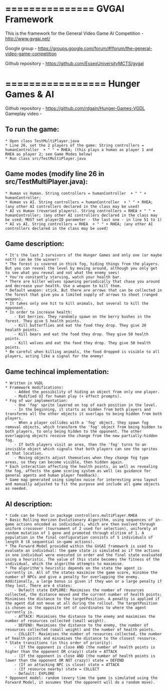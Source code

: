 ===============
GVGAI Framework
===============

This is the framework for the General Video Game AI Competition - http://www.gvgai.net/

Google group - https://groups.google.com/forum/#!forum/the-general-video-game-competition

Github repository - https://github.com/EssexUniversityMCTS/gvgai

=================
Hunger Games & AI
=================

Github repository - https://github.com/rdgain/Hunger-Games-VGDL
Gameplay video - 

## To run the game: 
	* Open class TestMultiPlayer.java
	* Line 26, set the 2 players of the game: String controllers = humanController  + " " + RHEA; (this plays a human as player 1 and RHEA as player 2; see Game Modes below)
	* Run class src/TestMultiPlayer.java	

## Game modes (modify line 26 in src/TestMultiPlayer.java):
	* Human vs Human. String controllers = humanController  + " " + humanController;
	* Human vs AI. String controllers = humanController  + " " + RHEA; (any other AI controllers declared in the class may be used)
	* AI vs Human (reversed players). String controllers = RHEA + " " + humanController; (any other AI controllers declared in the class may be used; MUST set playerID parameter - the last one - in line 51 to 1)
	* AI vs AI. String controllers = RHEA  + " " + RHEA; (any other AI controllers declared in the class may be used)
	
## Game description:
	* It's the last 2 survivors of the Hunger Games and only one (or maybe not?) can be the winner!
	* The forest is covered in thick fog, hiding things from the players. But you can reveal the level by moving around, although you only get to see what you reveal and not what the enemy sees!
	* You're constantly starving, watch your health bar.
	* There are killer wolves spawning periodically that chase you around and decrease your health. Use a weapon to kill them.
	* Default weapon: stick. But there are arrows that can be collected in the forest that give you a limited supply of arrows to shoot (ranged weapon).
	* It takes only one hit to kill animals, but several to kill the opponent.
	* In order to increase health:
		- Eat berries. They randomly spawn on the berry bushes in the forest. They give 5 health points.
		- Kill butterflies and eat the food they drop. They give 20 healath points.
		- Kill bears and eat the food they drop. They give 50 health points.
		- Kill wolves and eat the food they drop. They give 50 health points.
	* Be careful when killing animals, the food dropped is visible to all players, acting like a signal for the enemy!

## Game techincal implementation:
	* Written in VGDL
	* Framework modifications: 
		- Added the possibility of hiding an object from only one player.
		- Modified UI for human play (+ effect prompts).
	* Fog of war implementation:
		- One 'fog' sprite layered on top of each position in the level.
		- In the beginning, it starts as hidden from both players and transforms all the other objects it overlaps to being hidden from both players.
		- When a player collides with a 'fog' object, they spawn fog removal objects, which transform the 'fog' object from being hidden to both players, to only being hidden to the opponent. The other overlapping objects receive the change from the new partially-hidden fog.
		- If both players visit an area, then the 'fog' turns to an invisible object which signals that both players can see the sprites at that location.
		- Moving objects adjust themselves when they change fog type areas, so they can become visible, then hidden again.
	* Each interaction affecting the health points, as well as revealing the fog, affects the game scoring system as well (as guidance for general agents and human player feedback).
	* Game map generated using simplex noise for interesting area layout and manually adjusted to fit the purpose and include all game objects as needed.

## AI description:
	* Code can be found in package controllers.multiPlayer.RHEA
	* Basic Rolling Horizon Evolutionary Algorithm, using sequences of in-game actions encoded as individuals, which are then evolved through uniform crossover (tournament of 2 used for selection), uniformly at random mutation of 1 gene and promoted through elitism of 1. A population in the final configuration consists of 5 individuals of length 8 (8 sequential in-game actions).
	* The Forward Model provided within the GVGAI framework is used to evaluate an individual: the game state is simulated as if the actions in one individual were executed in order and the final state evaluated using a heuristic. The value of this state becomes the fitness of the individual, which the algorithm attempts to maximise.
	* The algorithm's heuristic depends on the state the agent is currently in. All of the states maximise the game score, minimse the number of NPCs and give a penalty for overlapping the enemy. Additionally, a large bonus is given if they won or a large penalty if they lost. There are 4 states:
		- Default state EXPLORE: Maximises the number of resources collected, the distance moved and the current number of health points; Minimises the distance to the targetPosition. A penalty is applied if the agent did not move at all during the rollout. The targetPosition is chosen as the opposite set of coordinates to where the agent currently is.
		- ATTACK: Minimises the distance to the enemy and maximises the number of resources collected (small weight).
		- DEFEND: Maximises the distance to the enemy, the number of resources collected (small weight) and the number of health points.
		- COLLECT: Maximises the number of resources collected, the number of health points and minimises the distance to the closest resource.
	* State transitions (in this order of priority):
		- (If the opponent is close AND (the number of health points is higher than the opponent OR crazy)) state = ATTACK
		- (If the opponent is close AND (the number of health points is lower than the opponent OR NOT crazy)) state = DEFEND
		- (If an attacking NPC is close) state = ATTACK 
		- (If resource nearby) state = COLLECT
		- Default: EXPLORE
	* Opponent model: random (every time the game is simulated using the Forward Model, it assumes that the opponent will do a random move).